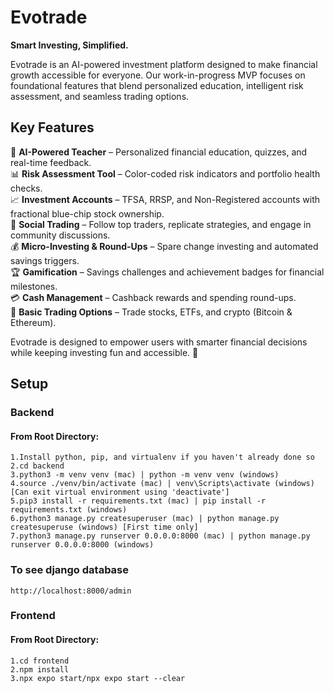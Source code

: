 # Evotrade

**Smart Investing, Simplified.**

Evotrade is an AI-powered investment platform designed to make financial growth accessible for everyone. Our work-in-progress MVP focuses on foundational features that blend personalized education, intelligent risk assessment, and seamless trading options.

## Key Features

🚀 **AI-Powered Teacher** – Personalized financial education, quizzes, and real-time feedback.  
📊 **Risk Assessment Tool** – Color-coded risk indicators and portfolio health checks.  
📈 **Investment Accounts** – TFSA, RRSP, and Non-Registered accounts with fractional blue-chip stock ownership.  
🤝 **Social Trading** – Follow top traders, replicate strategies, and engage in community discussions.  
💰 **Micro-Investing & Round-Ups** – Spare change investing and automated savings triggers.  
🏆 **Gamification** – Savings challenges and achievement badges for financial milestones.  
💳 **Cash Management** – Cashback rewards and spending round-ups.  
📡 **Basic Trading Options** – Trade stocks, ETFs, and crypto (Bitcoin & Ethereum).

Evotrade is designed to empower users with smarter financial decisions while keeping investing fun and accessible. 🚀

## Setup
### Backend
#### From Root Directory:

```
1.Install python, pip, and virtualenv if you haven't already done so
2.cd backend
3.python3 -m venv venv (mac) | python -m venv venv (windows)
4.source ./venv/bin/activate (mac) | venv\Scripts\activate (windows) [Can exit virtual environment using 'deactivate']
5.pip3 install -r requirements.txt (mac) | pip install -r requirements.txt (windows)
6.python3 manage.py createsuperuser (mac) | python manage.py createsuperuse (windows) [First time only]
7.python3 manage.py runserver 0.0.0.0:8000 (mac) | python manage.py runserver 0.0.0.0:8000 (windows)
```

### To see django database

```
http://localhost:8000/admin
```

### Frontend
#### From Root Directory:

```
1.cd frontend
2.npm install
3.npx expo start/npx expo start --clear

```
